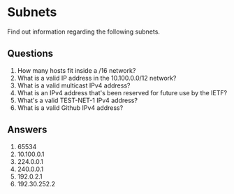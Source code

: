 # Subnets
Find out information regarding the following subnets.

## Questions
1. How many hosts fit inside a /16 network?
2. What is a valid IP address in the 10.100.0.0/12 network?
3. What is a valid multicast IPv4 address?
4. What is an IPv4 address that's been reserved for future use by the IETF?
5. What's a valid TEST-NET-1 IPv4 address?
6. What is a valid Github IPv4 address?

## Answers
1. 65534
2. 10.100.0.1
3. 224.0.0.1
4. 240.0.0.1
5. 192.0.2.1
6. 192.30.252.2
